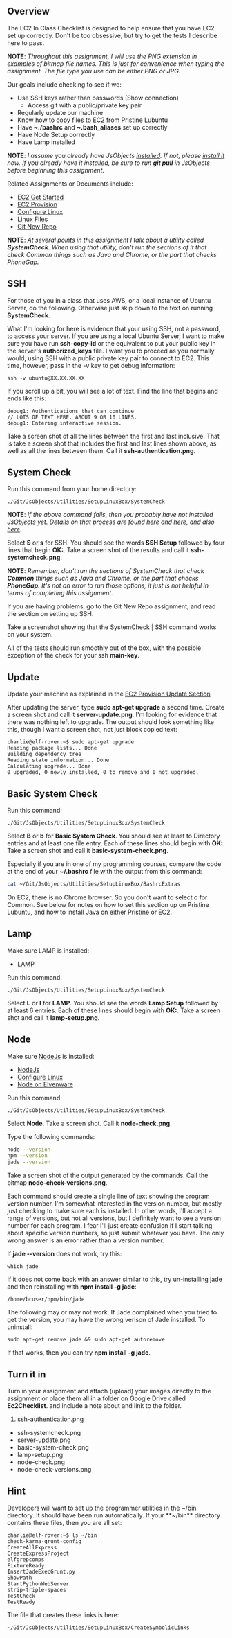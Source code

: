 ## Overview

The EC2 In Class Checklist is designed to help ensure that you have EC2 set up correctly. Don't be too obsessive, but try to get the tests I describe here to pass.

**NOTE**: *Throughout this assignment, I will use the PNG extension in examples of bitmap file names. This is just for convenience when typing the assignment. The file type you use can be either PNG or JPG.*

Our goals include checking to see if we:

- Use SSH keys rather than passwords (Show connection)
  - Access git with a public/private key pair
- Regularly update our machine
- Know how to copy files to EC2 from Pristine Lubuntu
- Have **~./bashrc** and **~.bash_aliases** set up correctly
- Have Node Setup correctly
- Have Lamp installed

**NOTE**: _I assume you already have JsObjects [installed][jso-install03]. If not, please [install it][jso-install01] now. If you already have it installed, be sure to run **git pull** in JsObjects before beginning this assignment._

Related Assignments or Documents include:

- [EC2 Get Started][ec2gs]
- [EC2 Provision][ec2p]
- [Configure Linux][configure-linux]
- [Linux Files][linux-files]
- [Git New Repo][gnrepo]

**NOTE**: *At several points in this assignment I talk about a utility called **SystemCheck**. When using that utility, don't run the sections of it that check Common things such as Java and Chrome, or the part that checks PhoneGap.*

[ec2gs]: http://www.ccalvert.net/books/CloudNotes/Assignments/Ec2GetStarted.html
[ec2p]: http://www.ccalvert.net/books/CloudNotes/Assignments/Ec2Provision.html
[gnrepo]: http://www.ccalvert.net/books/CloudNotes/Assignments/GitNewRepo.html
[linux-files]: http://www.elvenware.com/charlie/os/linux/LinuxFiles.html
[configure-linux]: http://www.elvenware.com/charlie/os/linux/ConfigureLinux.html

## SSH

For those of you in a class that uses AWS, or a local instance of Ubuntu Server, do the following. Otherwise just skip down to the text on running **SystemCheck**.

What I'm looking for here is evidence that your using SSH, not a password, to access your server. If you are using a local Ubuntu Server, I want to make sure you have run **ssh-copy-id** or the equivalent to put your public key in the server's **authorized_keys** file. I want you to proceed as you normally would, using SSH with a public private key pair to connect to EC2. This time, however, pass in the -v key to get debug information:

```
ssh -v ubuntu@XX.XX.XX.XX
```

If you scroll up a bit, you will see a lot of text. Find the line that begins and ends like this:

```
debug1: Authentications that can continue
// LOTS OF TEXT HERE. ABOUT 9 OR 10 LINES.
debug1: Entering interactive session.
```

Take a screen shot of all the lines between the first and last inclusive. That is take a screen shot that includes the first and last lines shown above, as well as all the lines between them. Call it **ssh-authentication.png**.

## System Check

Run this command from your home directory:

```
./Git/JsObjects/Utilities/SetupLinuxBox/SystemCheck
```

**NOTE**: *If the above command fails, then you probably have not installed JsObjects yet. Details on that process are found [here][jso-install01] and [here][jso-install02], and also [here][jso-install03].*

Select **S** or **s** for SSH. You should see the words **SSH Setup** followed by four lines that begin **OK:**. Take a screen shot of the results and call it **ssh-systemcheck.png**.

**NOTE**: *Remember, don't run the sections of SystemCheck that check **Common** things such as Java and Chrome, or the part that checks **PhoneGap**. It's not an error to run those options, it just is not helpful in terms of completing this assignment.*

If you are having problems, go to the Git New Repo assignment, and read the section on setting up SSH.

Take a screenshot showing that the SystemCheck | SSH command works on your system.

All of the tests should run smoothly out of the box, with the possible exception of the check for your ssh **main-key**.

## Update

Update your machine as explained in the [EC2 Provision Update Section][ec2p-update]

[ec2p-update]: http://www.ccalvert.net/books/CloudNotes/Assignments/Ec2Provision.html#update-server

After updating the server, type **sudo apt-get upgrade** a second time. Create a screen shot and call it **server-update.png**. I'm looking for evidence that there was nothing left to upgrade. The output should look something like this, though I want a screen shot, not just block copied text:

```
charlie@elf-rover:~$ sudo apt-get upgrade
Reading package lists... Done
Building dependency tree       
Reading state information... Done
Calculating upgrade... Done
0 upgraded, 0 newly installed, 0 to remove and 0 not upgraded.
```

## Basic System Check

Run this command:

```
./Git/JsObjects/Utilities/SetupLinuxBox/SystemCheck
```

Select **B** or **b** for **Basic System Check**. You should see at least to Directory entries and at least one file entry. Each of these lines should begin with **OK:**. Take a screen shot and call it **basic-system-check.png**.

Especially if you are in one of my programming courses, compare the code at the end of your **~/.bashrc** file with the output from this command:

```bash
cat ~/Git/JsObjects/Utilities/SetupLinuxBox/BashrcExtras
```

On EC2, there is no Chrome browser. So you don't want to select **c** for Common. See below for notes on how to set this section up on Pristine Lubuntu, and how to install Java on either Pristine or EC2.

## Lamp

Make sure LAMP is installed:

- [LAMP](http://www.ccalvert.net/books/CloudNotes/Assignments/Ec2Provision.html#lamp)

Run this command:

```
./Git/JsObjects/Utilities/SetupLinuxBox/SystemCheck
```

Select **L** or **l** for **LAMP**. You should see the words **Lamp Setup** followed by at least 6 entries. Each of these lines should begin with **OK:**. Take a screen shot and call it **lamp-setup.png**.

## Node

Make sure [NodeJs](https://nodejs.org/) is installed:

- [NodeJs](http://www.ccalvert.net/books/CloudNotes/Assignments/Ec2Provision.html#install-node)
- [Configure Linux](http://www.elvenware.com/charlie/os/linux/ConfigureLinux.html#install-node)
- [Node on Elvenware](http://www.elvenware.com/charlie/development/web/JavaScript/NodeJs.html#node)

Run this command:

```
./Git/JsObjects/Utilities/SetupLinuxBox/SystemCheck
```

Select **Node**. Take a screen shot. Call it **node-check.png**.

Type the following commands:

```bash
node --version
npm --version
jade --version
```

Take a screen shot of the output generated by the commands. Call the bitmap **node-check-versions.png**.

Each command should create a single line of text showing the program version number. I'm somewhat interested in the version number, but mostly just checking to make sure each is installed. In other words, I'll accept a range of versions, but not all versions, but I definitely want to see a version number for each program. I fear I'll just create confusion if I start talking about specific version numbers, so just submit whatever you have. The only wrong answer is an error rather than a version number.

If **jade --version** does not work, try this:

```
which jade
```

If it does not come back with an answer similar to this, try un-installing jade and then reinstalling with **npm install -g jade**:

```
/home/bcuser/npm/bin/jade
```

The following may or may not work. If Jade complained when you tried to get the version, you may have the wrong verison of Jade installed. To uninstall:

```
sudo apt-get remove jade && sudo apt-get autoremove
```

If that works, then you can try **npm install -g jade**.

## Turn it in

Turn in your assignment and attach (upload) your images directly to the assignment or place them all in a folder on Google Drive called **Ec2Checklist**. and include a note about and link to the folder.

1. ssh-authentication.png
- ssh-systemcheck.png
- server-update.png
- basic-system-check.png
- lamp-setup.png
- node-check.png
- node-check-versions.png

## Hint

Developers will want to set up the programmer utilities in the ~/bin directory. It should have been run automatically. If your **~/bin** directory contains these files, then you are all set:

```
charlie@elf-rover:~$ ls ~/bin
check-karma-grunt-config
CreateAllExpress
CreateExpressProject
elfgrepcomps
FixtureReady
InsertJadeExecGrunt.py
ShowPath
StartPythonWebServer
strip-triple-spaces
TestCheck
TestReady
```

 The file that creates these links is here:

```
~/Git/JsObjects/Utilities/SetupLinuxBox/CreateSymbolicLinks
```

[jso-install01]: http://www.elvenware.com/charlie/os/linux/ConfigureLinux.html#jsobjects
[jso-install02]: http://www.ccalvert.net/books/CloudNotes/Assignments/Ec2Provision.html#jsobjects
[jso-install03]: https://github.com/charliecalvert/JsObjects/blob/master/README.md
